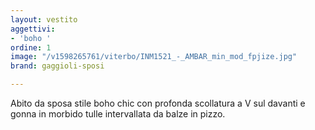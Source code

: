 ```yaml
---
layout: vestito
aggettivi:
- 'boho '
ordine: 1
image: "/v1598265761/viterbo/INM1521_-_AMBAR_min_mod_fpjize.jpg"
brand: gaggioli-sposi

---
```

Abito da sposa  stile boho chic con profonda scollatura a V sul davanti e gonna in morbido tulle intervallata da balze in pizzo. 